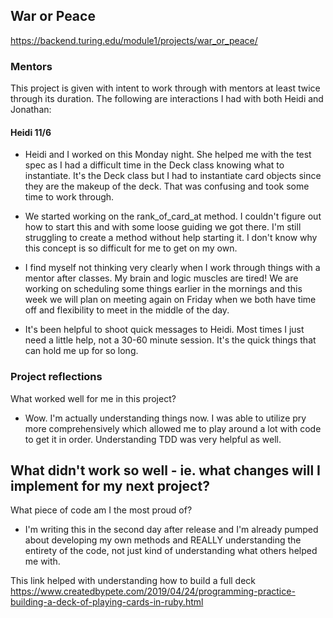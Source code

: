 ## War or Peace

https://backend.turing.edu/module1/projects/war_or_peace/

### Mentors
This project is given with intent to work through with mentors at least twice through its duration.  The following are interactions I had with both Heidi and Jonathan:

#### Heidi 11/6
- Heidi and I worked on this Monday night.  She helped me with the test spec  as I had a difficult time in the Deck class knowing what to instantiate.  It's the Deck class but I had to instantiate card objects since they are the makeup of the deck.  That was confusing and took some time to work through.  

- We started working on the rank_of_card_at method.  I couldn't figure out how to start this and with some loose guiding we got there.  I'm still struggling to create a method without help starting it.  I don't know why this concept is so difficult for me to get on my own.  

- I find myself not thinking very clearly when I work through things with a mentor after classes.  My brain and logic muscles are tired! We are working on scheduling some things earlier in the mornings and this week we will plan on meeting again on Friday when we both have time off and flexibility to meet in the middle of the day. 

- It's been helpful to shoot quick messages to Heidi.  Most times I just need a little help, not a 30-60 minute session.  It's the quick things that can hold me up for so long.   

### Project reflections
What worked well for me in this project?
- Wow.  I'm actually understanding things now.  I was able to utilize pry more comprehensively which allowed me to play around a lot with code to get it in order.  Understanding TDD was very helpful as well.  


What didn't work so well - ie. what changes will I implement for my next project?
- 


What piece of code am I the most proud of?
- I'm writing this in the second day after release and I'm already pumped about developing my own methods and REALLY understanding the entirety of the code, not just kind of understanding what others helped me with.  



This link helped with understanding how to build a full deck
https://www.createdbypete.com/2019/04/24/programming-practice-building-a-deck-of-playing-cards-in-ruby.html